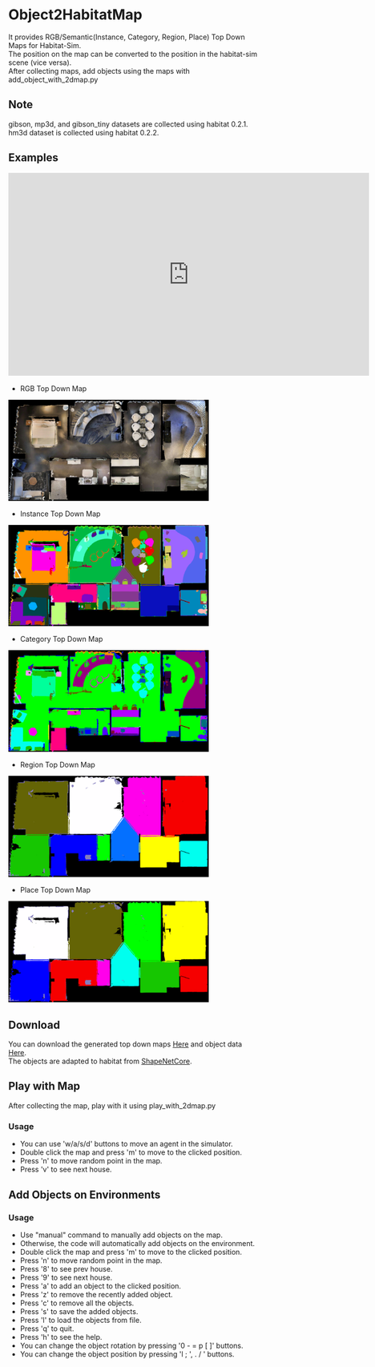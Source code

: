 # Object2HabitatMap
It provides RGB/Semantic(Instance, Category, Region, Place) Top Down Maps for Habitat-Sim.<br>
The position on the map can be converted to the position in the habitat-sim scene (vice versa).<br>
After collecting maps, add objects using the maps with add_object_with_2dmap.py

## Note
gibson, mp3d, and gibson_tiny datasets are collected using habitat 0.2.1. <br>
hm3d dataset is collected using habitat 0.2.2.

## Examples

<iframe width="720" height="405" src="https://www.youtube.com/embed/vCdYHH9GCOQ" frameborder="0" allow="accelerometer; autoplay; encrypted-media; gyroscope; picture-in-picture" allowfullscreen=""></iframe>


* RGB Top Down Map <br>
<img src="sample/rgb.png" alt="HM3D" width="400"/>

* Instance Top Down Map <br>
<img src="sample/inst.png" alt="HM3DSemanticInstance" width="400"/>

* Category Top Down Map <br>
<img src="sample/cat.png" alt="HM3DSemanticInstance" width="400"/>

* Region Top Down Map <br>
<img src="sample/region.png" alt="HM3DSemanticRegion" width="400"/>

* Place Top Down Map <br>
<img src="sample/place.png" alt="HM3DSemanticPlace" width="400"/>

## Download
You can download the generated top down maps [Here](https://mysnu-my.sharepoint.com/:f:/g/personal/blackfoot_seoul_ac_kr/EvtGmk7nR2xIl6ddsOQXP4oBguEAJm5yt3WrMl8Cv4ZUaw?e=WNxYIs)
and object data [Here](https://mysnu-my.sharepoint.com/:f:/g/personal/blackfoot_seoul_ac_kr/EnlMQwuYCyhIlaUR5ibGzEIBaYXL2_Krf7X_L_XI8nb8Xg?e=whL9BI). <br>
The objects are adapted to habitat from [ShapeNetCore](https://shapenet.org/).


## Play with Map
After collecting the map, play with it using play_with_2dmap.py

### Usage
* You can use 'w/a/s/d' buttons to move an agent in the simulator.
* Double click the map and press 'm' to move to the clicked position.
* Press 'n' to move random point in the map.
* Press 'v' to see next house.

## Add Objects on Environments
### Usage
* Use "manual" command to manually add objects on the map.
* Otherwise, the code will automatically add objects on the environment.
* Double click the map and press 'm' to move to the clicked position.
* Press 'n' to move random point in the map.
* Press '8' to see prev house.
* Press '9' to see next house.
* Press 'a' to add an object to the clicked position.
* Press 'z' to remove the recently added object.
* Press 'c' to remove all the objects.
* Press 's' to save the added objects.
* Press 'l' to load the objects from file.
* Press 'q' to quit.
* Press 'h' to see the help.
* You can change the object rotation by pressing '0 - = p [ ]' buttons.
* You can change the object position by pressing 'l ; ', . / ' buttons.
